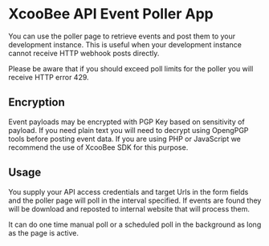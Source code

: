 # XcooBee API Event Poller App

You can use the poller page to retrieve events and post them to your development instance.
This is useful when your development instance cannot receive HTTP webhook posts directly.

Please be aware that if you should exceed poll limits for the poller you will receive HTTP error 429.


## Encryption 

Event payloads may be encrypted with PGP Key based on sensitivity of payload. If you need plain text you will need to decrypt using OpengPGP tools before posting event data. If you are using PHP or JavaScript we recommend the use of XcooBee SDK for this purpose. 


## Usage

You supply your API access credentials and target Urls in the form fields and the poller page will poll in the interval specified. If events are found they will be download and reposted to internal website that will process them.

It can do one time manual poll or a scheduled poll in the background as long as the page is active.

